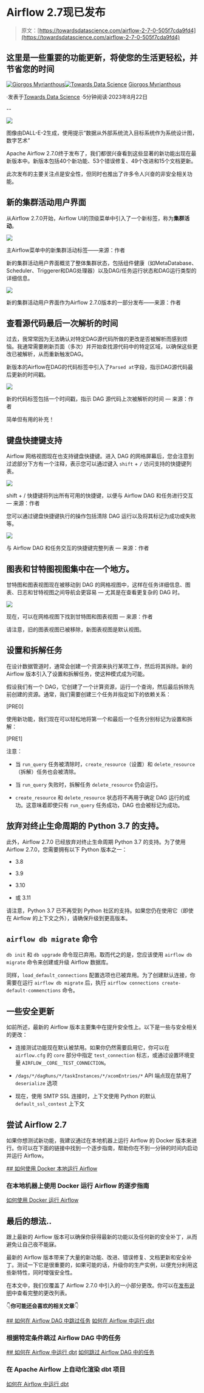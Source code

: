 # Airflow 2.7现已发布

> 原文：[https://towardsdatascience.com/airflow-2-7-0-505f7cda9fd4](https://towardsdatascience.com/airflow-2-7-0-505f7cda9fd4)

## 这里是一些重要的功能更新，将使您的生活更轻松，并节省您的时间

[](https://gmyrianthous.medium.com/?source=post_page-----505f7cda9fd4--------------------------------)[![Giorgos Myrianthous](../Images/ff4b116e4fb9a095ce45eb064fde5af3.png)](https://gmyrianthous.medium.com/?source=post_page-----505f7cda9fd4--------------------------------)[](https://towardsdatascience.com/?source=post_page-----505f7cda9fd4--------------------------------)[![Towards Data Science](../Images/a6ff2676ffcc0c7aad8aaf1d79379785.png)](https://towardsdatascience.com/?source=post_page-----505f7cda9fd4--------------------------------) [Giorgos Myrianthous](https://gmyrianthous.medium.com/?source=post_page-----505f7cda9fd4--------------------------------)

·发表于[Towards Data Science](https://towardsdatascience.com/?source=post_page-----505f7cda9fd4--------------------------------) ·5分钟阅读·2023年8月22日

--

![](../Images/95857018b07b867da39e2c1abf6d8df6.png)

图像由DALL-E-2生成，使用提示“数据从外部系统流入目标系统作为系统设计图，数字艺术”

Apache Airflow 2.7.0终于发布了，我们都很兴奋看到这些显著的新功能出现在最新版本中。新版本包括40个新功能、53个错误修复、49个改进和15个文档更新。

此次发布的主要关注点是安全性，但同时也推出了许多令人兴奋的非安全相关功能。

## 新的集群活动用户界面

从Airflow 2.7.0开始，Airflow UI的顶级菜单中引入了一个新标签，称为**集群活动**。

![](../Images/27e0d7eabb941dfe0463b86345e65170.png)

主Airflow菜单中的新集群活动标签——来源：作者

新的集群活动用户界面概览了整体集群状态，包括组件健康（如MetaDatabase、Scheduler、Triggerer和DAG处理器）以及DAG/任务运行状态和DAG运行类型的详细信息。

![](../Images/d2a707ee34b801b418698fe63baad245.png)

新的集群活动用户界面作为Airflow 2.7.0版本的一部分发布——来源：作者

## 查看源代码最后一次解析的时间

过去，我常常因为无法确认对特定DAG源代码所做的更改是否被解析而感到烦恼。我通常需要刷新页面（多次）并开始查找源代码中的特定区域，以确保这些更改已被解析，从而重新触发DAG。

新版本的Airflow在DAG的代码标签中引入了`Parsed at`字段，指示DAG源代码最后更新的时间戳。

![](../Images/4022e9dc868f0d9251e108effe21c535.png)

新的代码标签包括一个时间戳，指示 DAG 源代码上次被解析的时间 — 来源：作者

简单但有用的补充！

## 键盘快捷键支持

Airflow 网格视图现在也支持键盘快捷键。进入 DAG 的网格屏幕后，您会注意到过滤部分下方有一个注释，表示您可以通过键入 `shift` + `/` 访问支持的快捷键列表。

![](../Images/a3cc8e204c1a16977d4c8003c07c6298.png)

shift + / 快捷键将列出所有可用的快捷键，以便与 Airflow DAG 和任务进行交互 — 来源：作者

您可以通过键盘快捷键执行的操作包括清除 DAG 运行以及将其标记为成功或失败等。

![](../Images/b9bf3ddfe05e69e90eb1c9c0b84b90c6.png)

与 Airflow DAG 和任务交互的快捷键完整列表 — 来源：作者

## 图表和甘特图视图集中在一个地方。

甘特图和图表视图现在被移动到 DAG 的网格视图中，这样在任务详细信息、图表、日志和甘特视图之间导航会更容易 — 尤其是在查看更复杂的 DAG 时。

![](../Images/135d43aaf0d8f1c2f6378df7d9c21ebe.png)

现在，可以在网格视图下找到甘特图和图表视图 — 来源：作者

请注意，旧的图表视图已被移除，新图表视图是默认视图。

## 设置和拆解任务

在设计数据管道时，通常会创建一个资源来执行某项工作，然后将其拆除。新的 Airflow 版本引入了设置和拆解任务，使这种模式成为可能。

假设我们有一个 DAG，它创建了一个计算资源，运行一个查询，然后最后拆除先前创建的资源。通常，我们需要创建三个任务并指定如下的依赖关系：

[PRE0]

使用新功能，我们现在可以轻松地将第一个和最后一个任务分别标记为设置和拆解：

[PRE1]

注意：

+   当 `run_query` 任务被清除时，`create_resource`（设置）和 `delete_resource`（拆解）任务也会被清除。

+   当 `run_query` 失败时，拆解任务 `delete_resource` 仍会运行。

+   `create_resource` 和 `delete_resource` 状态将不再用于确定 DAG 运行的成功。这意味着即使只有 `run_query` 任务成功，DAG 也会被标记为成功。

## 放弃对终止生命周期的 Python 3.7 的支持。

此外，Airflow 2.7.0 已经放弃对终止生命周期 Python 3.7 的支持。为了使用 Airflow 2.7.0，您需要拥有以下 Python 版本之一：

+   3.8

+   3.9

+   3.10

+   或 3.11

请注意，Python 3.7 已不再受到 Python 社区的支持。如果您仍在使用它（即使在 Airflow 的上下文之外），请确保升级到更高版本。

## `airflow db migrate` 命令

`db init` 和 `db upgrade` 命令现已弃用。取而代之的是，您应该使用 `airflow db migrate` 命令来创建或升级 Airflow 数据库。

同样，`load_default_connections` 配置选项也已被弃用。为了创建默认连接，你需要在运行 `airflow db migrate` 后，执行 `airflow connections create-default-commenctions` 命令。

## 一些安全更新

如前所述，最新的 Airflow 版本主要集中在提升安全性上。以下是一些与安全相关的更改：

+   连接测试功能现在默认被禁用。如果你仍然需要启用它，你可以在 `airflow.cfg` 的 `core` 部分中指定 `test_connection` 标志，或通过设置环境变量 `AIRFLOW__CORE__TEST_CONNECTION`。

+   `/dags/*/dagRuns/*/taskInstances/*/xcomEntries/*` API 端点现在禁用了 `deserialize` 选项

+   现在，使用 SMTP SSL 连接时，上下文使用 Python 的默认 `default_ssl_contest` 上下文

## 尝试 Airflow 2.7

如果你想测试新功能，我建议通过在本地机器上运行 Airflow 的 Docker 版本来进行。你可以在下面的链接中找到一个逐步指南，帮助你在不到一分钟的时间内启动并运行 Airflow。

[## 如何使用 Docker 本地运行 Airflow](https://towardsdatascience.com/run-airflow-docker-1b83a57616fb?source=post_page-----505f7cda9fd4--------------------------------)

### 在本地机器上使用 Docker 运行 Airflow 的逐步指南

[如何使用 Docker 运行 Airflow](https://towardsdatascience.com/run-airflow-docker-1b83a57616fb?source=post_page-----505f7cda9fd4--------------------------------)

## 最后的想法..

跟上最新的 Airflow 版本可以确保你获得最新的功能以及任何新的安全补丁，从而避免让自己夜不能寐。

最新的 Airflow 版本带来了大量的新功能、改进、错误修复、文档更新和安全补丁。测试一下它是很重要的，如果可能的话，升级你的生产实例，以便充分利用这些新特性，同时增强安全性。

在本文中，我们仅覆盖了 Airflow 2.7.0 中引入的一小部分更改。你可以在[发布说明](https://airflow.apache.org/docs/apache-airflow/2.7.0/release_notes.html#airflow-2-7-0-2023-08-14)中查看完整的更改列表。

👇**你可能还会喜欢的相关文章**👇

[## 如何在 Airflow DAG 中跳过任务](https://towardsdatascience.com/airflow-skip-task-a5a6ab319378?source=post_page-----505f7cda9fd4--------------------------------) [如何在 Airflow 中运行 dbt](https://levelup.gitconnected.com/run-dbt-airflow-b6107d849ddb?source=post_page-----505f7cda9fd4--------------------------------)

### 根据特定条件跳过 Airflow DAG 中的任务

[## 如何在 Airflow 中运行 dbt](https://levelup.gitconnected.com/run-dbt-airflow-b6107d849ddb?source=post_page-----505f7cda9fd4--------------------------------) [如何跳过 Airflow DAG 中的任务](https://towardsdatascience.com/airflow-skip-task-a5a6ab319378?source=post_page-----505f7cda9fd4--------------------------------)

### 在 Apache Airflow 上自动化渲染 dbt 项目

[如何在 Airflow 中运行 dbt](https://levelup.gitconnected.com/run-dbt-airflow-b6107d849ddb?source=post_page-----505f7cda9fd4--------------------------------)
